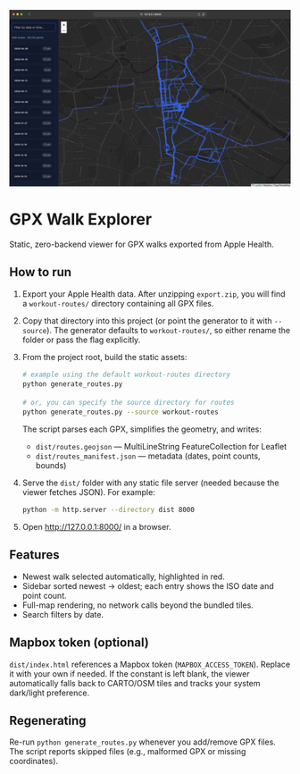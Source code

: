 ![Walks visualized](screenshot.jpg)


# GPX Walk Explorer

Static, zero-backend viewer for GPX walks exported from Apple Health.

## How to run

1. Export your Apple Health data. After unzipping `export.zip`, you will find a `workout-routes/` directory containing all GPX files.
2. Copy that directory into this project (or point the generator to it with `--source`). The generator defaults to `workout-routes/`, so either rename the folder or pass the flag explicitly.
3. From the project root, build the static assets:

   ```bash
   # example using the default workout-routes directory
   python generate_routes.py

   # or, you can specify the source directory for routes
   python generate_routes.py --source workout-routes
   ```

   The script parses each GPX, simplifies the geometry, and writes:

   - `dist/routes.geojson` &mdash; MultiLineString FeatureCollection for Leaflet
   - `dist/routes_manifest.json` &mdash; metadata (dates, point counts, bounds)

4. Serve the `dist/` folder with any static file server (needed because the viewer fetches JSON). For example:

   ```bash
   python -m http.server --directory dist 8000
   ```

5. Open http://127.0.0.1:8000/ in a browser. 

## Features

- Newest walk selected automatically, highlighted in red.
- Sidebar sorted newest → oldest; each entry shows the ISO date and point count.
- Full-map rendering, no network calls beyond the bundled tiles.
- Search filters by date.

## Mapbox token (optional)

`dist/index.html` references a Mapbox token (`MAPBOX_ACCESS_TOKEN`). Replace it with your own if needed. If the constant is left blank, the viewer automatically falls back to CARTO/OSM tiles and tracks your system dark/light preference.

## Regenerating

Re-run `python generate_routes.py` whenever you add/remove GPX files. The script reports skipped files (e.g., malformed GPX or missing coordinates).
